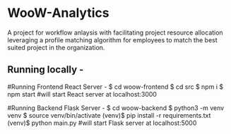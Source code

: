 # WooW-Analytics
A project for workflow anlaysis with facilitating project resource allocation leveraging a profile matching algorithm for employees to match the best suited project in the organization.

## Running locally -
#Running Frontend React Server -
$ cd woow-frontend
$ cd src
$ npm i
$ npm start #will start React server at localhost:3000

#Running Backend Flask Server -
$ cd woow-backend
$ python3 -m venv venv 
$ source venv/bin/activate
(venv)$ pip install -r requirements.txt
(venv)$ python main.py #will start Flask server at localhost:5000
